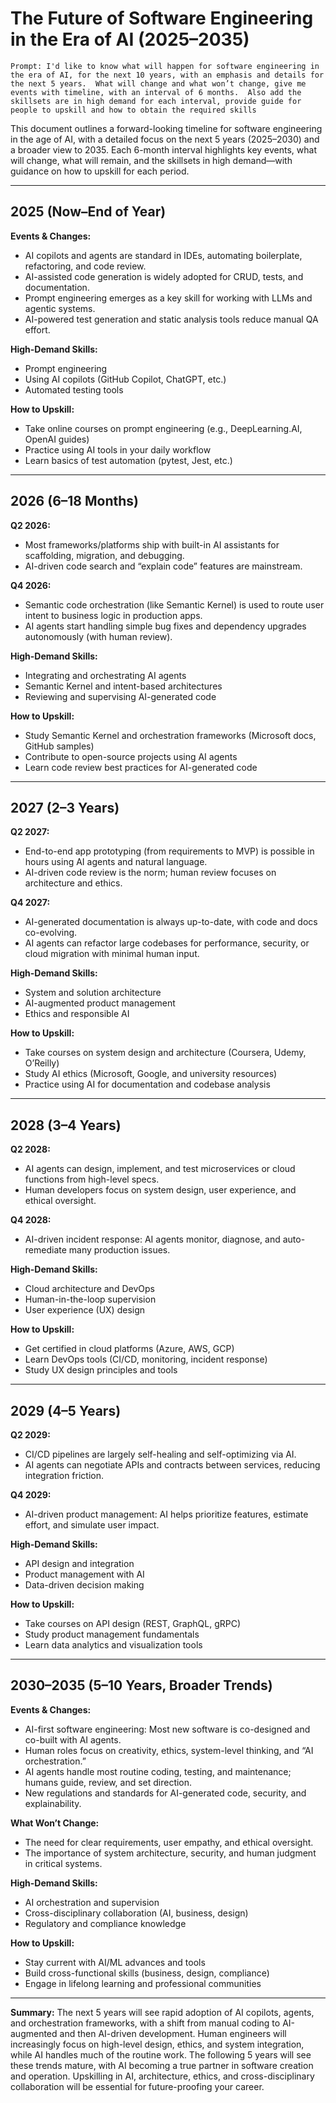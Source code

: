 # The Future of Software Engineering in the Era of AI (2025–2035)

```
Prompt: I'd like to know what will happen for software engineering in the era of AI, for the next 10 years, with an emphasis and details for the next 5 years.  What will change and what won’t change, give me events with timeline, with an interval of 6 months.  Also add the skillsets are in high demand for each interval, provide guide for people to upskill and how to obtain the required skills 
```

This document outlines a forward-looking timeline for software engineering in the age of AI, with a detailed focus on the next 5 years (2025–2030) and a broader view to 2035. Each 6-month interval highlights key events, what will change, what will remain, and the skillsets in high demand—with guidance on how to upskill for each period.

---

## 2025 (Now–End of Year)
**Events & Changes:**
- AI copilots and agents are standard in IDEs, automating boilerplate, refactoring, and code review.
- AI-assisted code generation is widely adopted for CRUD, tests, and documentation.
- Prompt engineering emerges as a key skill for working with LLMs and agentic systems.
- AI-powered test generation and static analysis tools reduce manual QA effort.

**High-Demand Skills:**
- Prompt engineering
- Using AI copilots (GitHub Copilot, ChatGPT, etc.)
- Automated testing tools

**How to Upskill:**
- Take online courses on prompt engineering (e.g., DeepLearning.AI, OpenAI guides)
- Practice using AI tools in your daily workflow
- Learn basics of test automation (pytest, Jest, etc.)

---

## 2026 (6–18 Months)
**Q2 2026:**
- Most frameworks/platforms ship with built-in AI assistants for scaffolding, migration, and debugging.
- AI-driven code search and “explain code” features are mainstream.

**Q4 2026:**
- Semantic code orchestration (like Semantic Kernel) is used to route user intent to business logic in production apps.
- AI agents start handling simple bug fixes and dependency upgrades autonomously (with human review).

**High-Demand Skills:**
- Integrating and orchestrating AI agents
- Semantic Kernel and intent-based architectures
- Reviewing and supervising AI-generated code

**How to Upskill:**
- Study Semantic Kernel and orchestration frameworks (Microsoft docs, GitHub samples)
- Contribute to open-source projects using AI agents
- Learn code review best practices for AI-generated code

---

## 2027 (2–3 Years)
**Q2 2027:**
- End-to-end app prototyping (from requirements to MVP) is possible in hours using AI agents and natural language.
- AI-driven code review is the norm; human review focuses on architecture and ethics.

**Q4 2027:**
- AI-generated documentation is always up-to-date, with code and docs co-evolving.
- AI agents can refactor large codebases for performance, security, or cloud migration with minimal human input.

**High-Demand Skills:**
- System and solution architecture
- AI-augmented product management
- Ethics and responsible AI

**How to Upskill:**
- Take courses on system design and architecture (Coursera, Udemy, O’Reilly)
- Study AI ethics (Microsoft, Google, and university resources)
- Practice using AI for documentation and codebase analysis

---

## 2028 (3–4 Years)
**Q2 2028:**
- AI agents can design, implement, and test microservices or cloud functions from high-level specs.
- Human developers focus on system design, user experience, and ethical oversight.

**Q4 2028:**
- AI-driven incident response: AI agents monitor, diagnose, and auto-remediate many production issues.

**High-Demand Skills:**
- Cloud architecture and DevOps
- Human-in-the-loop supervision
- User experience (UX) design

**How to Upskill:**
- Get certified in cloud platforms (Azure, AWS, GCP)
- Learn DevOps tools (CI/CD, monitoring, incident response)
- Study UX design principles and tools

---

## 2029 (4–5 Years)
**Q2 2029:**
- CI/CD pipelines are largely self-healing and self-optimizing via AI.
- AI agents can negotiate APIs and contracts between services, reducing integration friction.

**Q4 2029:**
- AI-driven product management: AI helps prioritize features, estimate effort, and simulate user impact.

**High-Demand Skills:**
- API design and integration
- Product management with AI
- Data-driven decision making

**How to Upskill:**
- Take courses on API design (REST, GraphQL, gRPC)
- Study product management fundamentals
- Learn data analytics and visualization tools

---

## 2030–2035 (5–10 Years, Broader Trends)
**Events & Changes:**
- AI-first software engineering: Most new software is co-designed and co-built with AI agents.
- Human roles focus on creativity, ethics, system-level thinking, and “AI orchestration.”
- AI agents handle most routine coding, testing, and maintenance; humans guide, review, and set direction.
- New regulations and standards for AI-generated code, security, and explainability.

**What Won’t Change:**
- The need for clear requirements, user empathy, and ethical oversight.
- The importance of system architecture, security, and human judgment in critical systems.

**High-Demand Skills:**
- AI orchestration and supervision
- Cross-disciplinary collaboration (AI, business, design)
- Regulatory and compliance knowledge

**How to Upskill:**
- Stay current with AI/ML advances and tools
- Build cross-functional skills (business, design, compliance)
- Engage in lifelong learning and professional communities

---

**Summary:**
The next 5 years will see rapid adoption of AI copilots, agents, and orchestration frameworks, with a shift from manual coding to AI-augmented and then AI-driven development. Human engineers will increasingly focus on high-level design, ethics, and system integration, while AI handles much of the routine work. The following 5 years will see these trends mature, with AI becoming a true partner in software creation and operation. Upskilling in AI, architecture, ethics, and cross-disciplinary collaboration will be essential for future-proofing your career.
